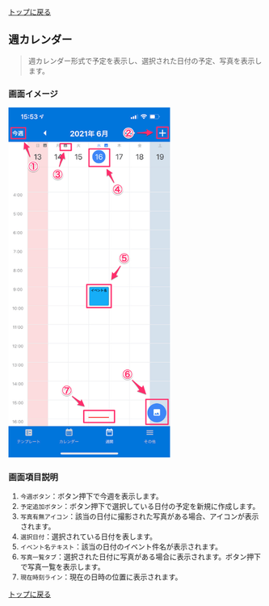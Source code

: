[トップに戻る](./index.md)

## 週カレンダー

> 週カレンダー形式で予定を表示し、選択された日付の予定、写真を表示します。

### 画面イメージ

<img src="./imgs/screens/weekly_calendar_screen.png" width="320px" />

### 画面項目説明

1. `今週ボタン`：ボタン押下で今週を表示します。
1. `予定追加ボタン`：ボタン押下で選択している日付の予定を新規に作成します。
1. `写真有無アイコン`：該当の日付に撮影された写真がある場合、アイコンが表示されます。
1. `選択日付`：選択されている日付を表します。
1. `イベント名テキスト`：該当の日付のイベント件名が表示されます。
1. `写真一覧タブ`：選択された日付に写真がある場合に表示されます。ボタン押下で写真一覧を表示します。
1. `現在時刻ライン`：現在の日時の位置に表示されます。

[トップに戻る](./index.md)